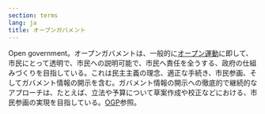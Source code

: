 ```yaml
---
section: terms
lang: ja
title: オープンガバメント
---
```


Open government。オープンガバメントは、一般的に[オープン運動](../open-movement/)に即して、市民にとって透明で、市民への説明可能で、市民へ責任を全うする、政府の仕組みづくりを目指している。これは民主主義の理念、適正な手続き、市民参画、そしてガバメント情報の開示を含む。ガバメント情報の開示への徹底的で継続的なアプローチは、たとえば、立法や予算について草案作成や校正などにおける、市民参画の実現を目指している。[OGP](../ogp/)参照。
